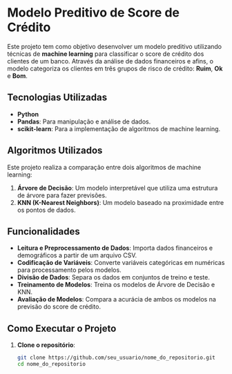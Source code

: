 # Modelo Preditivo de Score de Crédito

Este projeto tem como objetivo desenvolver um modelo preditivo utilizando técnicas de **machine learning** para classificar o score de crédito dos clientes de um banco. Através da análise de dados financeiros e afins, o modelo categoriza os clientes em três grupos de risco de crédito: **Ruim**, **Ok** e **Bom**.

## Tecnologias Utilizadas

- **Python**
- **Pandas**: Para manipulação e análise de dados.
- **scikit-learn**: Para a implementação de algoritmos de machine learning.

## Algoritmos Utilizados

Este projeto realiza a comparação entre dois algoritmos de machine learning:

1. **Árvore de Decisão**: Um modelo interpretável que utiliza uma estrutura de árvore para fazer previsões.
2. **KNN (K-Nearest Neighbors)**: Um modelo baseado na proximidade entre os pontos de dados.

## Funcionalidades

- **Leitura e Preprocessamento de Dados**: Importa dados financeiros e demográficos a partir de um arquivo CSV.
- **Codificação de Variáveis**: Converte variáveis categóricas em numéricas para processamento pelos modelos.
- **Divisão de Dados**: Separa os dados em conjuntos de treino e teste.
- **Treinamento de Modelos**: Treina os modelos de Árvore de Decisão e KNN.
- **Avaliação de Modelos**: Compara a acurácia de ambos os modelos na previsão do score de crédito.

## Como Executar o Projeto

1. **Clone o repositório**:
   ```bash
   git clone https://github.com/seu_usuario/nome_do_repositorio.git
   cd nome_do_repositorio

